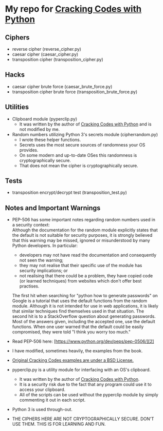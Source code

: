 # My repo for [Cracking Codes with Python][1]

## Ciphers

- reverse cipher (reverse_cipher.py)
- caesar cipher (caesar_cipher.py)
- transposition cipher (transposition_cipher.py)

## Hacks

- caesar cipher brute force (caesar_brute_force.py)
- transposition cipher brute force (transposition_brute_force.py)

## Utilities

- Clipboard module (pyperclip.py)
    - It was written by the author of [Cracking Codes with Python][1] and is not modified by me.
- Random numbers utilizing Python 3's secrets module (cipherrandom.py)
    - I wrote these helper functions.
    - Secrets uses the most secure sources of randomness your OS provides.
    - On some modern and up-to-date OSes this randomness is cryptographically secure.
    - That does not mean the cipher is cryptographically secure.

## Tests

- transposition encrypt/decrypt test (transposition_test.py)

## Notes and Important Warnings

- PEP-506 has some important notes regarding random numbers used in a security context:  
  Although the documentation for the random module explicitly states that the default is not suitable for security purposes, it is strongly believed that this warning may be missed, ignored or misunderstood by many Python developers. In particular:

    - developers may not have read the documentation and consequently not seen the warning;
    - they may not realise that their specific use of the module has security implications; or
    - not realising that there could be a problem, they have copied code (or learned techniques) from websites which don't offer best practises.
  
  The first hit when searching for "python how to generate passwords" on Google is a tutorial that uses the default functions from the random module. Although it is not intended for use in web applications, it is likely that similar techniques find themselves used in that situation. The second hit is to a StackOverflow question about generating passwords. Most of the answers given, including the accepted one, use the default functions. When one user warned that the default could be easily compromised, they were told "I think you worry too much."
- Read PEP-506 here: [https://www.python.org/dev/peps/pep-0506/][2]
- I have modified, sometimes heavily, the examples from the book.
- [Original Cracking Codes examples are under a BSD License.][1]
- pyperclip.py is a utility module for interfacing with an OS's clipboard.
    - It was written by the author of [Cracking Codes with Python][1].
    - It is a security risk due to the fact that any program could use it to access your clipboard.
    - All of the scripts can be used without the pyperclip module by simply commenting it out in each script.
- Python 3 is used through-out.
- THE CIPHERS HERE ARE NOT CRYPTOGRAPHICALLY SECURE.  DON'T USE THEM.  THIS IS FOR LEARNING AND FUN.

[1]:https://www.nostarch.com/crackingcodes/
[2]:https://www.python.org/dev/peps/pep-0506/
